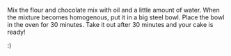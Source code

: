 Mix the flour and chocolate mix with oil and a little amount of water.
When the mixture becomes homogenous, put it in a big steel bowl.
Place the bowl in the oven for 30 minutes.
Take it out after 30 minutes and your cake is ready! 

:)